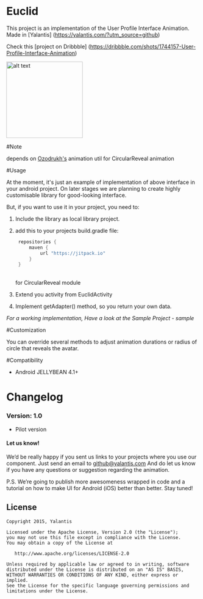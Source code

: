 # Euclid

This project is an implementation of the User Profile Interface Animation. Made in [Yalantis] (https://yalantis.com/?utm_source=github)

Check this [project on Dribbble] (https://dribbble.com/shots/1744157-User-Profile-Interface-Animation)

<img src="https://d13yacurqjgara.cloudfront.net/users/125056/screenshots/1744157/99miles-userprofile-animation_1-1-3.gif" alt="alt text" style="width:200;height:200">

#Note

depends on <a href="https://github.com/ozodrukh">Ozodrukh's</a> animation util for CircularReveal animation

#Usage

At the moment, it's just an example of implementation of above interface in your android project.
On later stages we are planning to create highly customisable library for good-looking interface.

But, if you want to use it in your project, you need to:

1. Include the library as local library project.
2. add this to your projects build.gradle file:<br>
   ```groovy
   	repositories {
   	    maven {
   	        url "https://jitpack.io"
   	    }
   	}

   ```
   <br> for CircularReveal module

3. Extend you activity from EuclidActivity
4. Implement getAdapter() method, so you return your own data.

*For a working implementation, Have a look at the Sample Project - sample*

#Customization

You can override several methods to adjust animation durations or radius of circle that
reveals the avatar.

#Compatibility
  
  * Android JELLYBEAN 4.1+
  
# Changelog

### Version: 1.0

  * Pilot version

#### Let us know!

We’d be really happy if you sent us links to your projects where you use our component. Just send an email to github@yalantis.com And do let us know if you have any questions or suggestion regarding the animation. 

P.S. We’re going to publish more awesomeness wrapped in code and a tutorial on how to make UI for Android (iOS) better than better. Stay tuned!
  
## License

    Copyright 2015, Yalantis

    Licensed under the Apache License, Version 2.0 (the "License");
    you may not use this file except in compliance with the License.
    You may obtain a copy of the License at

       http://www.apache.org/licenses/LICENSE-2.0

    Unless required by applicable law or agreed to in writing, software
    distributed under the License is distributed on an "AS IS" BASIS,
    WITHOUT WARRANTIES OR CONDITIONS OF ANY KIND, either express or implied.
    See the License for the specific language governing permissions and
    limitations under the License.
